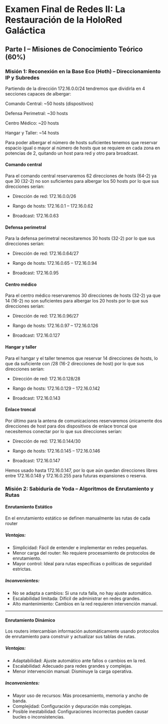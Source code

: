 # Examen Final de Redes II: La Restauración de la HoloRed Galáctica

## Parte I – Misiones de Conocimiento Teórico (60%)

### Misión 1: Reconexión en la Base Eco (Hoth) – Direccionamiento IP y Subredes

Partiendo de la dirección 172.16.0.0/24 tendremos que dividirla en 4 secciones capaces de albergar:

Comando Central: ~50 hosts (dispositivos)

Defensa Perimetral: ~30 hosts

Centro Médico: ~20 hosts

Hangar y Taller: ~14 hosts

Para poder albergar el número de hosts suficientes tenemos que reservar espacio igual o mayor al número de hosts que se requiere en cada zona en potencias de 2, quitando un host para red y otro para broadcast.

#### Comando central

Para el comando central reservaremos 62 direcciones de hosts (64-2) ya que 30 (32-2) no son suficientes para albergar los 50 hosts por lo que sus direcciones serían:

- Dirección de red: 172.16.0.0/26

- Rango de hosts: 172.16.0.1 – 172.16.0.62

- Broadcast: 172.16.0.63

#### Defensa perimetral

Para la defensa perimetral necesitaremos 30 hosts (32-2) por lo que sus direcciones serían:

- Dirección de red: 172.16.0.64/27

- Rango de hosts: 172.16.0.65 – 172.16.0.94

- Broadcast: 172.16.0.95

#### Centro médico

Para el centro médico reservaremos 30 direcciones de hosts (32-2) ya que 14 (16-2) no son suficientes para albergar los 20 hosts por lo que sus direcciones serían:

- Dirección de red: 172.16.0.96/27

- Rango de hosts: 172.16.0.97 – 172.16.0.126

- Broadcast: 172.16.0.127

#### Hangar y taller

Para el hangar y el taller tenemos que reservar 14 direcciones de hosts, lo que da suficiente con /28 (16-2 direcciones de host) por lo que sus direcciones serían:

- Dirección de red: 172.16.0.128/28

- Rango de hosts: 172.16.0.129 – 172.16.0.142

- Broadcast: 172.16.0.143

#### Enlace troncal

Por último para la antena de comunicaciones reservaremos únicamente dos direcciones de host para dos dispositivos de enlace troncal que necesitemos conectar por lo que sus direcciones serían:

- Dirección de red: 172.16.0.144/30

- Rango de hosts: 172.16.0.145 – 172.16.0.146

- Broadcast: 172.16.0.147

Hemos usado hasta 172.16.0.147, por lo que aún quedan direcciones libres entre 172.16.0.148 y 172.16.0.255 para futuras expansiones o reserva.

### Misión 2: Sabiduría de Yoda – Algoritmos de Enrutamiento y Rutas

#### Enrutamiento Estático

En el enrutamiento estático se definen manualmente las rutas de cada router

##### Ventajas:
- Simplicidad: Fácil de entender e implementar en redes pequeñas.
- Menor carga del router: No requiere procesamiento de protocolos de enrutamiento.
- Mayor control: Ideal para rutas específicas o políticas de seguridad estrictas.

##### Inconvenientes:
- No se adapta a cambios: Si una ruta falla, no hay ajuste automático.
- Escalabilidad limitada: Difícil de administrar en redes grandes.
- Alto mantenimiento: Cambios en la red requieren intervención manual.

---

#### Enrutamiento Dinámico

Los routers intercambian información automáticamente usando protocolos de enrutamiento para construir y actualizar sus tablas de rutas.

##### Ventajas:
- Adaptabilidad: Ajuste automático ante fallos o cambios en la red.
- Escalabilidad: Adecuado para redes grandes y complejas.
- Menor intervención manual: Disminuye la carga operativa.

##### Inconvenientes:
- Mayor uso de recursos: Más procesamiento, memoria y ancho de banda.
- Complejidad: Configuración y depuración más complejas.
- Posible inestabilidad: Configuraciones incorrectas pueden causar bucles o inconsistencias.







